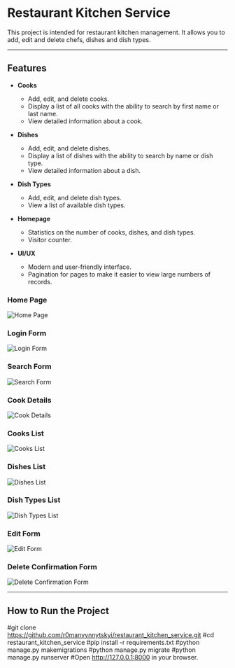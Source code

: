 # Restaurant Kitchen Service

This project is intended for restaurant kitchen management. It allows you to add, edit and delete chefs, dishes and dish types.

---
## Features

- **Cooks**
  - Add, edit, and delete cooks.
  - Display a list of all cooks with the ability to search by first name or last name.
  - View detailed information about a cook.

- **Dishes**
  - Add, edit, and delete dishes.
  - Display a list of dishes with the ability to search by name or dish type.
  - View detailed information about a dish.

- **Dish Types**
  - Add, edit, and delete dish types.
  - View a list of available dish types.

- **Homepage**
  - Statistics on the number of cooks, dishes, and dish types.
  - Visitor counter.

- **UI/UX**
  - Modern and user-friendly interface.
  - Pagination for pages to make it easier to view large numbers of records.


### Home Page
![Home Page](restaurant_kitchen_service/readme-img/home-page.png)

### Login Form
![Login Form](restaurant_kitchen_service/readme-img/login.png)

### Search Form
![Search Form](restaurant_kitchen_service/readme-img/search-form.png)

### Cook Details
![Cook Details](restaurant_kitchen_service/readme-img/cook-detail.png)

### Cooks List
![Cooks List](restaurant_kitchen_service/readme-img/cook-list.png)

### Dishes List
![Dishes List](restaurant_kitchen_service/readme-img/dish-list.png)

### Dish Types List
![Dish Types List](restaurant_kitchen_service/readme-img/dish-types-list.png)

### Edit Form
![Edit Form](restaurant_kitchen_service/readme-img/edit-form.png)

### Delete Confirmation Form
![Delete Confirmation Form](restaurant_kitchen_service/readme-img/delete_form.png)

---

## How to Run the Project

#git clone https://github.com/r0manvynnytskyi/restaurant_kitchen_service.git
#cd restaurant_kitchen_service
#pip install -r requirements.txt
#python manage.py makemigrations
#python manage.py migrate
#python manage.py runserver
#Open http://127.0.0.1:8000 in your browser.

